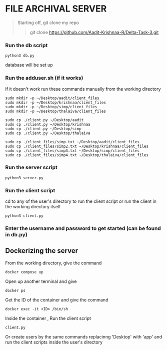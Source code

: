 # FILE ARCHIVAL SERVER


> Starting off, git clone my repo
>
>> git clone https://github.com/Aadit-Krishnaa-R/Delta-Task-3.git

### Run the db script
```
python3 db.py
```
database will be set up

### Run the adduser.sh (if it works)

If it doesn't work run these commands manually from the working directory
```
sudo mkdir -p ~/Desktop/aadit/client_files
sudo mkdir -p ~/Desktop/krishnaa/client_files
sudo mkdir -p ~/Desktop/simp/client_files
sudo mkdir -p ~/Desktop/thalaiva/client_files

sudo cp ./client.py ~/Desktop/aadit
sudo cp ./client.py ~/Desktop/krishnaa
sudo cp ./client.py ~/Desktop/simp
sudo cp ./client.py ~/Desktop/thalaiva

sudo cp ./client_files/simp.txt ~/Desktop/aadit/client_files
sudo cp ./client_files/simp2.txt ~/Desktop/krishnaa/client_files
sudo cp ./client_files/simp3.txt ~/Desktop/simp/client_files
sudo cp ./client_files/simp4.txt ~/Desktop/thalaiva/client_files
```

### Run the server script 

```
python3 server.py
```

### Run the client script

cd to any of the user's directory to run the client script or run the client in the working directory itself

```
python3 client.py
```
### Enter the username and password to get started (can be found in db.py)


## Dockerizing the server

From the working directory, give the command

```
docker compose up
```

Open up another terminal and give 

```
docker ps
```
Get the ID of the container and give the command

```
docker exec -it <ID> /bin/sh
```
Inside the container , Run the client script

```
client.py
```

Or create users by the same commands replacinng 'Desktop' with 'app' and run the client scripts inside the user's directory